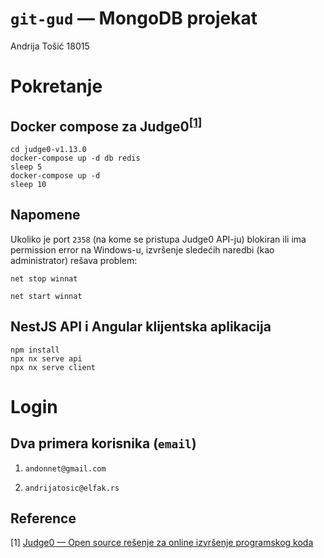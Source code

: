 # ```git-gud``` — MongoDB projekat

Andrija Tošić 18015

# Pokretanje
## Docker compose za Judge0<sup>[[1]](#judge0ref)</sup>
```
cd judge0-v1.13.0
docker-compose up -d db redis
sleep 5
docker-compose up -d
sleep 10
```
## Napomene

Ukoliko je port `2358` (na kome se pristupa Judge0 API-ju) blokiran ili ima permission error na Windows-u, izvršenje sledećih naredbi (kao administrator) rešava problem:

`net stop winnat`

`net start winnat`

## NestJS API i Angular klijentska aplikacija
```
npm install
npx nx serve api
npx nx serve client
```

# Login

## Dva primera korisnika (```email```)
1. ```andonnet@gmail.com```

2. ```andrijatosic@elfak.rs```

## Reference
[1] <a name="judg0ref" href="https://github.com/judge0/judge0">Judge0 — Open source rešenje za online izvršenje programskog koda</a>
